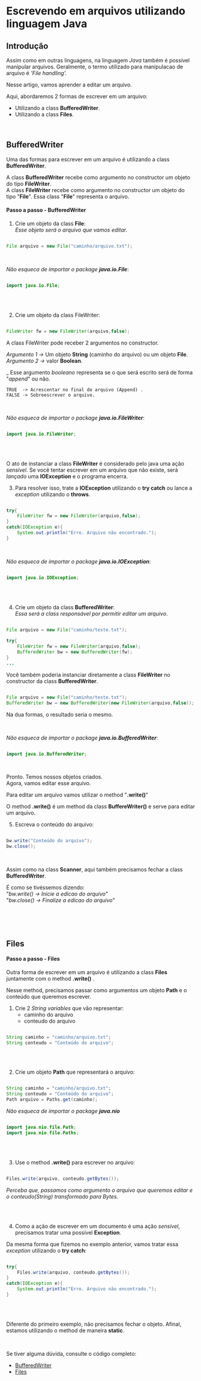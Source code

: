 # Escrevendo em arquivos utilizando linguagem Java

## Introdução
Assim como em outras linguagens, na linguagem *Java* também é possível manipular arquivos. Geralmente, o termo utilizado para manipulacao de arquivo é *'File handling'.*<br>


Nesse artigo, vamos aprender a editar um arquivo.

Aqui, abordaremos 2 formas de escrever em um arquivo:
* Utilizando a class **BufferedWriter**.<br>
* Utilizando a class **Files**.<br>

<br>

## BufferedWriter

Uma das formas para escrever em um arquivo é utilizando a class **BufferedWriter**.



A class **BufferedWriter** recebe como argumento no constructor um objeto do tipo **FileWriter**. <br>
A class **FileWriter** recebe como argumento no constructor um objeto do tipo "**File**". Essa class "**File**" representa o arquivo.<br>



#### Passo a passo - BufferedWriter

1. Crie um objeto da class **File**: <br>
*Esse objeto será o arquivo que vamos editar.*

```java

File arquivo = new File("caminho/arquivo.txt");

```

<br>

*Não esqueca de importar o package **java.io.File***:

```java

import java.io.File;

```

<br>
<br>


2. Crie um objeto da class FileWriter:

```java

FileWriter fw = new FileWriter(arquivo,false);

```  


A class FileWriter pode receber 2 argumentos no constructor.

*Argumento 1 ->* Um objeto **String** (caminho do arquivo) ou um objeto **File**.<br>
*Argumento 2 ->* valor **Boolean**.

_    Esse argumento *booleano* representa se o que será escrito será de forma "*append*" ou não.

	TRUE  -> Acrescentar no final do arquivo (Append) .
	FALSE -> Sobreescrever o arquivo.

<br>

*Não esqueca de importar o package **java.io.FileWriter***:

```java

import java.io.FileWriter;

```

<br>
<br>



O ato de instanciar a class **FileWriter** é considerado pelo java uma ação *sensível*. Se você tentar escrever em um arquivo que não existe, será *lançado* uma **IOException** e o programa encerra.

3. Para resolver isso, trate a **IOException** utilizando o **try catch** ou lance a *exception* utilizando o **throws**.


```java

try{
    FileWriter fw = new FileWriter(arquivo,false);
}
catch(IOException e){
    System.out.println("Erro. Arquivo não encontrado.");
}

```

<br>


*Não esqueca de importar o package **java.io.IOException***:

```java

import java.io.IOException;

```
<br>
<br>



4. Crie um objeto da class **BufferedWriter**: <br>
*Essa será a class responsável por permitir editar um arquivo*.


```java

File arquivo = new File("caminho/teste.txt");
        
try{
    FileWriter fw = new FileWriter(arquivo,false);
    BufferedWriter bw = new BufferedWriter(fw);
}
...

```


Você também poderia instanciar diretamente a class **FileWriter** no constructor da class **BufferedWriter**.

```java

File arquivo = new File("caminho/teste.txt");
BufferedWriter bw = new BufferedWriter(new FileWriter(arquivo,false));

```

Na dua formas, o resultado seria o mesmo.

<br>



*Não esqueca de importar o package **java.io.BufferedWriter***:

```java

import java.io.BufferedWriter;

```


<br>

Pronto. Temos nossos objetos criados.<br>
Agora, vamos editar esse arquivo.



Para editar um arquivo vamos utilizar o method "**.write()**" <br>

O method **.write()** é um method da class **BuffereWriter()** e serve para editar um arquivo.


5. Escreva o conteúdo do arquivo:


```java

bw.write("Conteúdo do arquivo");
bw.close();

```
<br>

Assim como na class **Scanner**, aqui também precisamos fechar a class **BufferedWriter**. <br>

É como se tivéssemos dizendo: <br>
"*bw.write()    -> Inicie a edicao do arquivo*" <br>
"*bw.close()    -> Finalize a edicao do arquivo*"

<br>
<br>
<br>


## Files

#### Passo a passo - Files
Outra forma de escrever em um arquivo é utilizando a class **Files** juntamente com o method **.write()** .

Nesse method, precisamos passar como argumentos um objeto **Path** e o conteúdo que queremos escrever.


1. Crie 2 *String variables* que vão representar:
    * caminho do arquivo
    * conteudo do arquivo

```java

String caminho = "caminho/arquivo.txt";
String conteudo = "Conteúdo do arquivo";

```
<br>
<br>

2. Crie um objeto **Path** que representará o arquivo:

```java

String caminho = "caminho/arquivo.txt";
String conteudo = "Conteúdo do arquivo";
Path arquivo = Paths.get(caminho);

```

*Não esqueca de importar o package **java.nio***

```java

import java.nio.file.Path;
import java.nio.file.Paths;

```
<br>
<br>


3. Use o method **.write()** para escrever no arquivo:

```java

Files.write(arquivo, conteudo.getBytes());

```

*Perceba que, passamos como argumento o arquivo que queremos editar e o conteudo(String) transformado para Bytes.*


<br>
<br>

4. Como a ação de escrever em um documento é uma ação *sensível*, precisamos tratar uma possível **Exception**.

Da mesma forma que fizemos no exemplo anterior, vamos tratar essa *exception* utilizando o **try catch**:


```java

try{
    Files.write(arquivo, conteudo.getBytes());
}
catch(IOException e){
    System.out.println("Erro. Arquivo não encontrado.");
}

```
<br>
<br>

Diferente do primeiro exemplo, não precisamos fechar o objeto.
Afinal, estamos utilizando o method de maneira **static**.

<br>

Se tiver alguma dúvida, consulte o código completo:

* [BufferedWriter]()
* [Files]()
